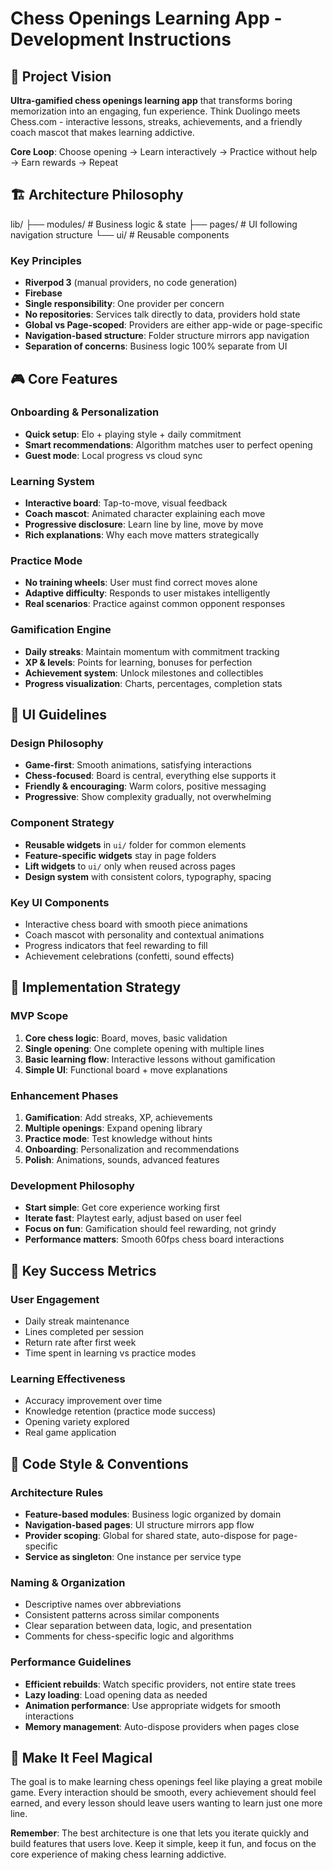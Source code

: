 # Chess Openings Learning App - Development Instructions

## 🎯 Project Vision

**Ultra-gamified chess openings learning app** that transforms boring memorization into an engaging, fun experience. Think Duolingo meets Chess.com - interactive lessons, streaks, achievements, and a friendly coach mascot that makes learning addictive.

**Core Loop**: Choose opening → Learn interactively → Practice without help → Earn rewards → Repeat

## 🏗️ Architecture Philosophy

lib/
├── modules/     # Business logic & state
├── pages/       # UI following navigation structure
└── ui/          # Reusable components

### Key Principles

- **Riverpod 3** (manual providers, no code generation)
- **Firebase**
- **Single responsibility**: One provider per concern
- **No repositories**: Services talk directly to data, providers hold state
- **Global vs Page-scoped**: Providers are either app-wide or page-specific
- **Navigation-based structure**: Folder structure mirrors app navigation
- **Separation of concerns**: Business logic 100% separate from UI

## 🎮 Core Features

### Onboarding & Personalization

- **Quick setup**: Elo + playing style + daily commitment
- **Smart recommendations**: Algorithm matches user to perfect opening
- **Guest mode**: Local progress vs cloud sync

### Learning System

- **Interactive board**: Tap-to-move, visual feedback
- **Coach mascot**: Animated character explaining each move
- **Progressive disclosure**: Learn line by line, move by move
- **Rich explanations**: Why each move matters strategically

### Practice Mode

- **No training wheels**: User must find correct moves alone
- **Adaptive difficulty**: Responds to user mistakes intelligently
- **Real scenarios**: Practice against common opponent responses

### Gamification Engine

- **Daily streaks**: Maintain momentum with commitment tracking
- **XP & levels**: Points for learning, bonuses for perfection
- **Achievement system**: Unlock milestones and collectibles
- **Progress visualization**: Charts, percentages, completion stats

## 🎨 UI Guidelines

### Design Philosophy

- **Game-first**: Smooth animations, satisfying interactions
- **Chess-focused**: Board is central, everything else supports it
- **Friendly & encouraging**: Warm colors, positive messaging
- **Progressive**: Show complexity gradually, not overwhelming

### Component Strategy

- **Reusable widgets** in `ui/` folder for common elements
- **Feature-specific widgets** stay in page folders
- **Lift widgets** to `ui/` only when reused across pages
- **Design system** with consistent colors, typography, spacing

### Key UI Components

- Interactive chess board with smooth piece animations
- Coach mascot with personality and contextual animations
- Progress indicators that feel rewarding to fill
- Achievement celebrations (confetti, sound effects)

## 🚀 Implementation Strategy

### MVP Scope

1. **Core chess logic**: Board, moves, basic validation
2. **Single opening**: One complete opening with multiple lines
3. **Basic learning flow**: Interactive lessons without gamification
4. **Simple UI**: Functional board + move explanations

### Enhancement Phases

1. **Gamification**: Add streaks, XP, achievements
2. **Multiple openings**: Expand opening library
3. **Practice mode**: Test knowledge without hints
4. **Onboarding**: Personalization and recommendations
5. **Polish**: Animations, sounds, advanced features

### Development Philosophy

- **Start simple**: Get core experience working first
- **Iterate fast**: Playtest early, adjust based on user feel
- **Focus on fun**: Gamification should feel rewarding, not grindy
- **Performance matters**: Smooth 60fps chess board interactions

## 🎯 Key Success Metrics

### User Engagement

- Daily streak maintenance
- Lines completed per session
- Return rate after first week
- Time spent in learning vs practice modes

### Learning Effectiveness

- Accuracy improvement over time
- Knowledge retention (practice mode success)
- Opening variety explored
- Real game application

## 📝 Code Style & Conventions

### Architecture Rules

- **Feature-based modules**: Business logic organized by domain
- **Navigation-based pages**: UI structure mirrors app flow
- **Provider scoping**: Global for shared state, auto-dispose for page-specific
- **Service as singleton**: One instance per service type

### Naming & Organization

- Descriptive names over abbreviations
- Consistent patterns across similar components
- Clear separation between data, logic, and presentation
- Comments for chess-specific logic and algorithms

### Performance Guidelines

- **Efficient rebuilds**: Watch specific providers, not entire state trees
- **Lazy loading**: Load opening data as needed
- **Animation performance**: Use appropriate widgets for smooth interactions
- **Memory management**: Auto-dispose providers when pages close

## 🎪 Make It Feel Magical

The goal is to make learning chess openings feel like playing a great mobile game. Every interaction should be smooth, every achievement should feel earned, and every lesson should leave users wanting to learn just one more line.

**Remember**: The best architecture is one that lets you iterate quickly and build features that users love. Keep it simple, keep it fun, and focus on the core experience of making chess learning addictive.
